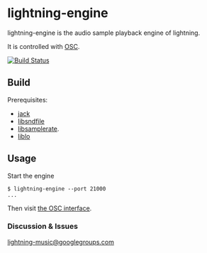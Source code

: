 lightning-engine
===========

lightning-engine is the audio sample playback engine of lightning.

It is controlled with [OSC](http://opensoundcontrol.org).

[![Build Status](https://travis-ci.org/lightning/engine.svg?branch=master)](https://travis-ci.org/lightning/engine)

Build
-----

Prerequisites:

* [jack](http://jackaudio.org)
* [libsndfile](http://www.mega-nerd.com/libsndfile/)
* [libsamplerate](http://www.mega-nerd.com/SRC/).
* [liblo](http://liblo.sourceforge.net/)

Usage
-----

Start the engine

```shell
$ lightning-engine --port 21000
...
```

Then visit [the OSC interface](https://github.com/lightning/engine/wiki/lightning-engine-OSC-interface).

### Discussion & Issues

lightning-music@googlegroups.com

